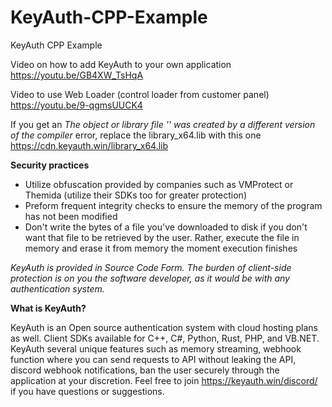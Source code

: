 # KeyAuth-CPP-Example
KeyAuth CPP Example

Video on how to add KeyAuth to your own application https://youtu.be/GB4XW_TsHqA

Video to use Web Loader (control loader from customer panel) https://youtu.be/9-qgmsUUCK4

If you get an *The object or library file '' was created by a different version of the compiler* error, replace the library_x64.lib with this one https://cdn.keyauth.win/library_x64.lib

**Security practices**

* Utilize obfuscation provided by companies such as VMProtect or Themida (utilize their SDKs too for greater protection)
* Preform frequent integrity checks to ensure the memory of the program has not been modified
* Don't write the bytes of a file you've downloaded to disk if you don't want that file to be retrieved by the user. Rather, execute the file in memory and erase it from memory the moment execution finishes

*KeyAuth is provided in Source Code Form. The burden of client-side protection is on you the software developer, as it would be with any authentication system.*

**What is KeyAuth?**

KeyAuth is an Open source authentication system with cloud hosting plans as well. Client SDKs available for C++, C#, Python, Rust, PHP, and VB.NET.
KeyAuth several unique features such as memory streaming, webhook function where you can send requests to API without leaking the API, discord webhook notifications, ban the user securely through the application at your discretion.
Feel free to join https://keyauth.win/discord/ if you have questions or suggestions.
